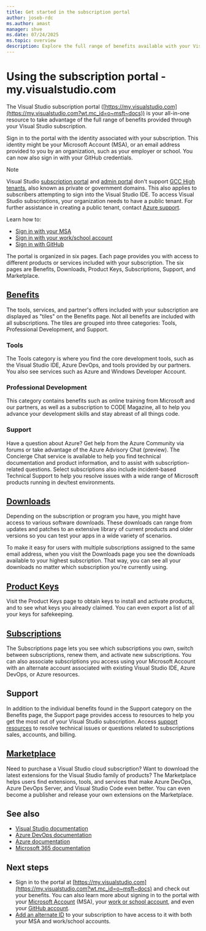 ```yaml
---
title: Get started in the subscription portal
author: joseb-rdc
ms.author: amast
manager: shve
ms.date: 07/24/2025
ms.topic: overview
description: Explore the full range of benefits available with your Visual Studio subscriptions from the subscription portal, including tools, services, and partner offers.
---
```


# Using the subscription portal - my.visualstudio.com

The Visual Studio subscription portal ([https://my.visualstudio.com](https://my.visualstudio.com?wt.mc_id=o~msft~docs)) is your all-in-one resource to take advantage of the full range of benefits provided through your Visual Studio subscription.

Sign in to the portal with the identity associated with your subscription. This identity might be your Microsoft Account (MSA), or an email address provided to you by an organization, such as your employer or school. You can now also sign in with your GitHub credentials.

> [!NOTE]
> Visual Studio [subscription portal](https://my.visualstudio.com?wt.mc_id=o~msft~docs) and [admin portal](https://manage.visualstudio.com) don't support [GCC High tenants](https://learn.microsoft.com/office365/servicedescriptions/office-365-platform-service-description/office-365-us-government/gcc-high-and-dod), also known as private or government domains. This also applies to subscribers attempting to sign into the Visual Studio IDE. To access Visual Studio subscriptions, your organization needs to have a public tenant. For further assistance in creating a public tenant, contact [Azure support](https://azure.microsoft.com/support/create-ticket/). 

Learn how to:
+ [Sign in with your MSA](sign-in-msa.md)
+ [Sign in with your work/school account](sign-in-work.md)
+ [Sign in with GitHub](sign-in-github.md)

The portal is organized in six pages. Each page provides you with access to different products or services included with your subscription. The six pages are Benefits, Downloads, Product Keys, Subscriptions, Support, and Marketplace.

## [Benefits](https://my.visualstudio.com/benefits?wt.mc_id=o~msft~docs)

The tools, services, and partner's offers included with your subscription are displayed as "tiles" on the Benefits page. Not all benefits are included with all subscriptions. The tiles are grouped into three categories: Tools, Professional Development, and Support. 

### Tools

The Tools category is where you find the core development tools, such as the Visual Studio IDE, Azure DevOps, and tools provided by our partners. You also see services such as Azure and Windows Developer Account.

### Professional Development

This category contains benefits such as online training from Microsoft and our partners, as well as a subscription to CODE Magazine, all to help you advance your development skills and stay abreast of all things code.

### Support

Have a question about Azure? Get help from the Azure Community via forums or take advantage of the Azure Advisory Chat (preview). The Concierge Chat service is available to help you find technical documentation and product information, and to assist with subscription-related questions. Select subscriptions also include incident-based Technical Support to help you resolve issues with a wide range of Microsoft products running in dev/test environments.

## [Downloads](https://my.visualstudio.com/downloads?wt.mc_id=o~msft~docs)

Depending on the subscription or program you have, you might have access to various software downloads. These downloads can range from updates and patches to an extensive library of current products and older versions so you can test your apps in a wide variety of scenarios.

To make it easy for users with multiple subscriptions assigned to the same email address, when you visit the Downloads page you see the downloads available to your highest subscription. That way, you can see all your downloads no matter which subscription you're currently using.

## [Product Keys](https://my.visualstudio.com/productkeys?wt.mc_id=o~msft~docs)

Visit the Product Keys page to obtain keys to install and activate products, and to see what keys you already claimed. You can even export a list of all your keys for safekeeping.

## [Subscriptions](https://my.visualstudio.com/subscriptions?wt.mc_id=o~msft~docs)

The Subscriptions page lets you see which subscriptions you own, switch between subscriptions, renew them, and activate new subscriptions. You can also associate subscriptions you access using your Microsoft Account with an alternate account associated with existing Visual Studio IDE, Azure DevOps, or Azure resources.

## Support

In addition to the individual benefits found in the Support category on the Benefits page, the Support page provides access to resources to help you get the most out of your Visual Studio subscription. Access [support resources](https://aka.ms/vssubscriberhelp) to resolve technical issues or questions related to subscriptions sales, accounts, and billing.

## [Marketplace](https://marketplace.visualstudio.com/)

Need to purchase a Visual Studio cloud subscription? Want to download the latest extensions for the Visual Studio family of products? The Marketplace helps users find extensions, tools, and services that make Azure DevOps, Azure DevOps Server, and Visual Studio Code even better. You can even become a publisher and release your own extensions on the Marketplace.

## See also

+ [Visual Studio documentation](/visualstudio/)
+ [Azure DevOps documentation](/azure/devops/)
+ [Azure documentation](/azure/)
+ [Microsoft 365 documentation](/microsoft-365/)

## Next steps

+ Sign in to the portal at [https://my.visualstudio.com](https://my.visualstudio.com?wt.mc_id=o~msft~docs) and check out your benefits. You can also learn more about signing in to the portal with your [Microsoft Account](sign-in-msa.md) (MSA), your [work or school account](sign-in-work.md), and even your [GitHub account](sign-in-github.md).
+ [Add an alternate ID](vs-alternate-identity.md) to your subscription to have access to it with both your MSA and work/school accounts. 
